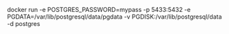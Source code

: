 
docker run -e POSTGRES_PASSWORD=mypass -p 5433:5432 -e PGDATA=/var/lib/postgresql/data/pgdata -v PGDISK:/var/lib/postgresql/data -d postgres

